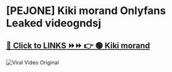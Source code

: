 
 # [PEJONE] Kiki morand Onlyfans Leaked videogndsj

## <h2><a href="https://clipsfans.com/Kiki_morand&ref=git">🔗 Click to LINKS ⏩⏩ 👉 🟢 Kiki morand </a></h2>

<a href="https://clipsfans.com/Kiki_morand&ref=git" rel="nofollow" data-target="animated-image.originalLink"><img src="https://i.ibb.co.com/xMMVF88/686577567.gif" alt="Viral Video Original" style="max-width: 100%; display: inline-block;" data-target="animated-image.originalImage"></a>

